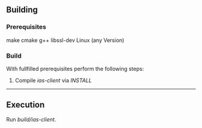 ## Building ##

### Prerequisites ###
make
cmake
g++
libssl-dev
Linux (any Version)

### Build ###
With fullfilled prerequisites perform the following steps:
1. Compile *ias-client* via *INSTALL*

---------------

## Execution ##
Run *build/ias-client*.
